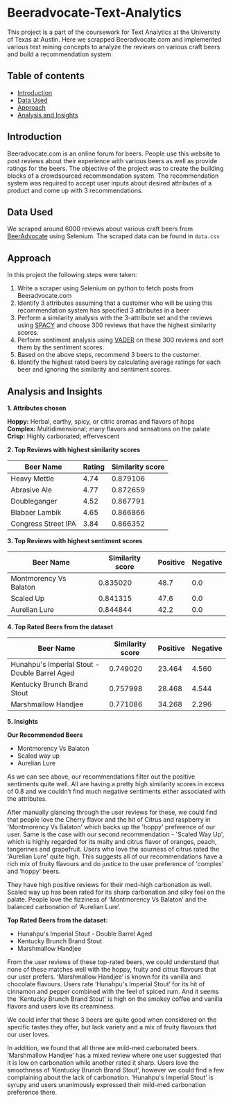 # Beeradvocate-Text-Analytics
This project is a part of the coursework for Text Analytics at the University of Texas at Austin. Here we scrapped Beeradvocate.com and implemented various text mining concepts to analyze the reviews on various craft beers and build a recommendation system.

## Table of contents
- [Introduction](https://github.com/anshikaahuja/Crowdsourced-Recommendation-System-Beeradvocate/blob/master/README.md#introduction)
- [Data Used](https://github.com/anshikaahuja/Crowdsourced-Recommendation-System-Beeradvocate/blob/master/README.md#data-used)
- [Approach](https://github.com/anshikaahuja/Crowdsourced-Recommendation-System-Beeradvocate/blob/master/README.md#approach)
- [Analysis and Insights](https://github.com/anshikaahuja/Crowdsourced-Recommendation-System-Beeradvocate/blob/master/README.md#analysis-and-insights)

## Introduction
Beeradvocate.com is an online forum for beers. People use this website to post reviews about their experience with various beers as well as provide ratings for the beers. The objective of the project was to create the building blocks of a crowdsourced recommendation system. The recommendation system was required to accept user inputs about desired attributes of a product and come up with 3 recommendations.

## Data Used
We scraped around 6000 reviews about various craft beers from [BeerAdvocate](https://www.beeradvocate.com/beer/top-rated/) using Selenium. The scraped data can be found in `data.csv`

## Approach
In this project the following steps were taken:
1. Write a scraper using Selenium on python to fetch posts from Beeradvocate.com
2. Identify 3 attributes assuming that a customer who will be using this recommendation system has specified 3 attributes in a beer
3. Perform a similarity analysis with the 3-attribute set and the reviews using [SPACY](https://github.com/explosion/spaCy) and choose 300 reviews that have the highest similarity scores.
4. Perform sentiment analysis using [VADER](https://github.com/cjhutto/vaderSentiment) on these 300 reviews and sort them by the sentiment scores.
5. Based on the above steps, recommend 3 beers to the customer.
6. Identify the highest rated beers by calculating average ratings for each beer and ignoring the similarity and sentiment scores.

## Analysis and Insights
 
**1. Attributes chosen**

**Hoppy:** Herbal, earthy, spicy, or citric aromas and flavors of hops                                                                   
**Complex:** Multidimensional; many flavors and sensations on the palate                                                                 
**Crisp:** Highly carbonated; effervescent

**2. Top Reviews with highest similarity scores**

Beer Name | Rating | Similarity score
------------ | ------------- | -------------
Heavy Mettle | 4.74 | 0.879106
Abrasive Ale | 4.77 | 0.872659
Doubleganger | 4.52 | 0.867791
Blabaer Lambik | 4.65 | 0.866866
Congress Street IPA | 3.84 | 0.866352

**3. Top Reviews with highest sentiment scores**

Beer Name | Similarity score | Positive | Negative
------------ | ------------- | ------------- | -------------
Montmorency Vs Balaton | 0.835020 | 48.7 | 0.0
Scaled Up | 0.841315 | 47.6 | 0.0
Aurelian Lure | 0.844844 | 42.2 | 0.0

**4. Top Rated Beers from the dataset**

Beer Name | Similarity score | Positive | Negative
------------ | ------------- | ------------- | -------------
Hunahpu's Imperial Stout - Double Barrel Aged | 0.749020 | 23.464 | 4.560
Kentucky Brunch Brand Stout | 0.757998 | 28.468 | 4.544
Marshmallow Handjee | 0.771086 | 34.268 | 2.296

**5. Insights**

**Our Recommended Beers**
- Montmorency Vs Balaton
- Scaled way up
- Aurelian Lure

As we can see above, our recommendations filter out the positive sentiments quite well. All are having a pretty high similarity scores in excess of 0.8 and we couldn’t find much negative sentiments either associated with the attributes.

After manually glancing through the user reviews for these, we could find that people love the Cherry flavor and the hit of Citrus and raspberry in 'Montmorency Vs Balaton' which backs up the 'hoppy' preference of our user. Same is the case with our second recommendation - 'Scaled Way Up', which is highly regarded for its malty and citrus flavor of oranges, peach, tangerines and grapefruit. Users who love the sourness of citrus rated the 'Aurelian Lure' quite high. This suggests all of our recommendations have a rich mix of fruity flavours and do justice to the user preference of 'complex' and ‘hoppy’ beers.

They have high positive reviews for their med-high carbonation as well. Scaled way up has been rated for its sharp carbonation and silky feel on the palate. People love the fizziness of ‘Montmorency Vs Balaton’ and the balanced carbonation of ‘Aurelian Lure’.

**Top Rated Beers from the dataset:**
- Hunahpu's Imperial Stout - Double Barrel Aged
- Kentucky Brunch Brand Stout
- Marshmallow Handjee

From the user reviews of these top-rated beers, we could understand that none of these matches well with the hoppy, fruity and citrus flavours that our user prefers. ‘Marshmallow Handjee’ is known for its vanilla and chocolate flavours. Users rate ‘Hunahpu's Imperial Stout’ for its hit of cinnamon and pepper combined with the feel of spiced rum. And it seems the 'Kentucky Brunch Brand Stout' is high on the smokey coffee and vanilla flavors and users love its creaminess.

We could infer that these 3 beers are quite good when considered on the specific tastes they offer, but lack variety and a mix of fruity flavours that our user loves.

In addition, we found that all three are mild-med carbonated beers. ‘Marshmallow Handjee’ has a mixed review where one user suggested that it is low on carbonation while another rated it sharp. Users love the smoothness of ‘Kentucky Brunch Brand Stout’, however we could find a few complaining about the lack of carbonation. ‘Hunahpu's Imperial Stout’ is syrupy and users unanimously expressed their mild-med carbonation preference there.
